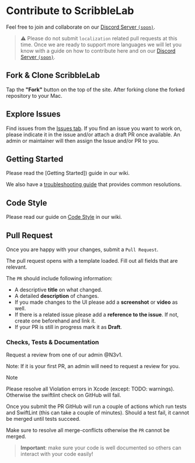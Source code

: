 # Contribute to ScribbleLab

Feel free to join and collaborate on our [Discord Server `(soon)`]().

> ⚠️ Please do not submit `localization` related pull requests at this time. 
> Once we are ready to support more languages we will let you know with a guide on how to contribute here and on our [Discord Server `(soon)`]().

## Fork & Clone ScribbleLab

Tap the **"Fork"** button on the top of the site. After forking clone the forked repository to your Mac.

## Explore Issues

Find issues from the [Issues tab](https://github.com/ScribbleLabApp/ScribbleLab/issues).
If you find an issue you want to work on, please indicate it in the issue and/or attach a draft PR once available. An admin or maintainer will then assign the Issue and/or PR to you.

## Getting Started

Please read the [Getting Started]) guide in our wiki.

We also have a [troubleshooting guide]() that provides common resolutions.

## Code Style

Please read our guide on [Code Style]() in our wiki.

## Pull Request

Once you are happy with your changes, submit a `Pull Request`.

The pull request opens with a template loaded. Fill out all fields that are relevant.

The `PR` should include following information:
* A descriptive **title** on what changed.
* A detailed **description** of changes.
* If you made changes to the UI please add a **screenshot** or **video** as well.
* If there is a related issue please add a **reference to the issue**. If not, create one beforehand and link it.
* If your PR is still in progress mark it as **Draft**.

### Checks, Tests & Documentation

Request a review from one of our admin @N3v1.

Note: If it is your first PR, an admin will need to request a review for you.

> [!Note]
> Please resolve all Violation errors in Xcode (except: TODO: warnings). Otherwise the swiftlint check on GitHub will fail.

Once you submit the PR GitHub will run a couple of actions which run tests and SwiftLint (this can take a couple of minutes). Should a test fail, it cannot be merged until tests succeed.

Make sure to resolve all merge-conflicts otherwise the `PR` cannot be merged.

> **Important**: make sure your code is well documented so others can interact with your code easily!
